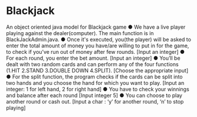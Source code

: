 # Blackjack
An object oriented java model for Blackjack game
● We have a live player playing against the dealer(computer). The main function is in BlackJackAdmin.java.
● Once it's executed, you(the player) will be asked to enter the total amount of money you have/are willing to put in for the game, to check if you’ve run out of money after few rounds. [Input an integer]
● For each round, you enter the bet amount. [Input an integer]
● You’ll be dealt with two random cards and can perform any of the four functions
(1.HIT 2.STAND 3.DOUBLE DOWN 4.SPLIT). [Choose the appropriate input]
● For the split function, the program checks if the cards can be split into two hands and
you choose the hand for which you want to play. [Input an integer: 1 for left hand, 2
for right hand]
● You have to check your winnings and balance after each round [Input integer 5]
● You can choose to play another round or cash out. [Input a char : ‘y’ for another
round, ‘n’ to stop playing]
